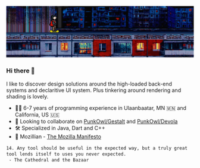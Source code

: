 <img src="https://github.com/vonqo/vonqo/blob/main/aads.png" width="600"/>

### Hi there 👋

I like to discover design solutions around the high-loaded back-end systems and declaritive UI system. Plus tinkering around rendering and shading is lovely.

- :construction_worker_man: 6-7 years of programming experience in Ulaanbaatar, MN 🇲🇳 and California, US 🇺🇸
- 🤔 Looking to collaborate on [PunkOwl/Gestalt](https://github.com/PunkOwl/gestalt) and [PunkOwl/Devola](https://github.com/PunkOwl/devola)
- :hammer_and_wrench: Specialized in Java, Dart and C++
- :fox_face: Mozillian - [The Mozilla Manifesto](https://www.mozilla.org/en-US/about/manifesto/)


```
14. Any tool should be useful in the expected way, but a truly great tool lends itself to uses you never expected.
 - The Cathedral and the Bazaar
```
<!--
**vonqo/vonqo** is a ✨ _special_ ✨ repository because its `README.md` (this file) appears on your GitHub profile.

Here are some ideas to get you started:

- 🔭 I’m currently working on ...
- 🌱 I’m currently learning ...
- 👯 I’m looking to collaborate on ...
- 🤔 I’m looking for help with ...
- 💬 Ask me about ...
- 📫 How to reach me: ...
- 😄 Pronouns: ...
- ⚡ Fun fact: ...
-->
